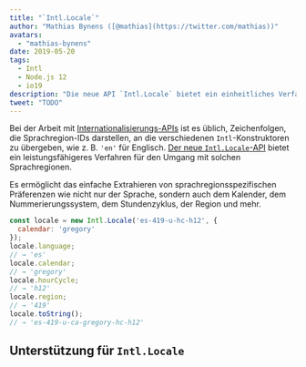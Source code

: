 ```yaml
---
title: "`Intl.Locale`"
author: "Mathias Bynens ([@mathias](https://twitter.com/mathias))"
avatars: 
  - "mathias-bynens"
date: 2019-05-20
tags: 
  - Intl
  - Node.js 12
  - io19
description: "Die neue API `Intl.Locale` bietet ein einheitliches Verfahren für den Umgang mit Sprachregionen und ist bequemer als die Verwendung von Zeichenfolgen."
tweet: "TODO"
---
```

Bei der Arbeit mit [Internationalisierungs-APIs](/features/tags/intl) ist es üblich, Zeichenfolgen, die Sprachregion-IDs darstellen, an die verschiedenen `Intl`-Konstruktoren zu übergeben, wie z. B. `'en'` für Englisch. [Der neue `Intl.Locale`-API](https://github.com/tc39/proposal-intl-locale) bietet ein leistungsfähigeres Verfahren für den Umgang mit solchen Sprachregionen.

<!--truncate-->
Es ermöglicht das einfache Extrahieren von sprachregionsspezifischen Präferenzen wie nicht nur der Sprache, sondern auch dem Kalender, dem Nummerierungssystem, dem Stundenzyklus, der Region und mehr.

```js
const locale = new Intl.Locale('es-419-u-hc-h12', {
  calendar: 'gregory'
});
locale.language;
// → 'es'
locale.calendar;
// → 'gregory'
locale.hourCycle;
// → 'h12'
locale.region;
// → '419'
locale.toString();
// → 'es-419-u-ca-gregory-hc-h12'
```

## Unterstützung für `Intl.Locale`

<feature-support chrome="74 /blog/v8-release-74#intl.locale"
                 firefox="no"
                 safari="no"
                 nodejs="12 https://twitter.com/mathias/status/1120700101637353473"
                 babel="no"></feature-support>

